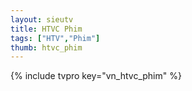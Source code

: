 ```yaml
---
layout: sieutv
title: HTVC Phim 
tags: ["HTV","Phim"]
thumb: htvc_phim
---
```

{% include tvpro key="vn_htvc_phim" %}
